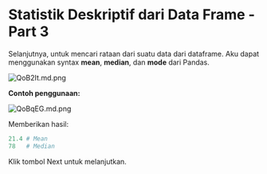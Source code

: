# Statistik Deskriptif dari Data Frame - Part 3

Selanjutnya, untuk mencari rataan dari suatu data dari dataframe. Aku dapat menggunakan syntax **mean**, **median**, dan **mode** dari Pandas.

![QoB2It.md.png](https://iili.io/QoB2It.md.png)

**Contoh penggunaan:**

![QoBqEG.md.png](https://iili.io/QoBqEG.md.png)

Memberikan hasil:

```python
21.4 # Mean
78   # Median
```

Klik tombol Next untuk melanjutkan.
